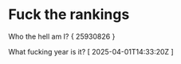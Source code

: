 # Fuck the rankings

Who the hell am I?
{ 25930826 }

What fucking year is it?
[ 2025-04-01T14:33:20Z ]
